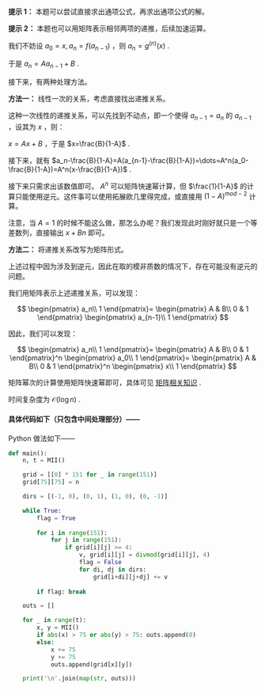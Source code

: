 **提示 1：** 本题可以尝试直接求出通项公式，再求出通项公式的解。

**提示 2：** 本题也可以用矩阵表示相邻两项的递推，后续加速运算。

我们不妨设 $a_0=x, a_n=f(a_{n-1})$ ，则 $a_n=g^{(n)}(x)$ .

于是 $a_n=Aa_{n-1}+B$ .

接下来，有两种处理方法。

**方法一：** 线性一次的关系，考虑直接找出递推关系。

这种一次线性的递推关系，可以先找到不动点，即一个使得 $a_{n-1}=a_n$ 的 $a_{n-1}$ ，设其为 $x$ ，则：

$x=Ax+B$ ，于是 $x=\frac{B}{1-A}$ .

接下来，就有 $a_n-\frac{B}{1-A}=A(a_{n-1}-\frac{B}{1-A})=\dots=A^n(a_0-\frac{B}{1-A})=A^n(x-\frac{B}{1-A})$ .

接下来只需求出该数值即可。 $A^n$ 可以矩阵快速幂计算，但 $\frac{1}{1-A}$ 的计算只能使用逆元。这件事可以使用拓展欧几里得完成，或直接用 $(1-A)^{mod-2}$ 计算。

注意，当 $A=1$ 的时候不能这么做，那怎么办呢？我们发现此时刚好就只是一个等差数列，直接输出 $x+Bn$ 即可。

**方法二：** 将递推关系改写为矩阵形式。

上述过程中因为涉及到逆元，因此在取的模非质数的情况下，存在可能没有逆元的问题。

我们用矩阵表示上述递推关系，可以发现：

$$
\begin{pmatrix}
a_n\\
1
\end{pmatrix}=
\begin{pmatrix}
A & B\\
0 & 1
\end{pmatrix}
\begin{pmatrix}
a_{n-1}\\
1
\end{pmatrix}
$$

因此，我们可以发现：

$$
\begin{pmatrix}
a_n\\
1
\end{pmatrix}=
\begin{pmatrix}
A & B\\
0 & 1
\end{pmatrix}^n
\begin{pmatrix}
a_0\\
1
\end{pmatrix}=
\begin{pmatrix}
A & B\\
0 & 1
\end{pmatrix}^n
\begin{pmatrix}
x\\
1
\end{pmatrix}
$$

矩阵幂次的计算使用矩阵快速幂即可，具体可见 [矩阵相关知识](https://oi-wiki.org/math/linear-algebra/matrix/) .

时间复杂度为 $\mathcal{O}(\log n)$ .

#### 具体代码如下（只包含中间处理部分）——

Python 做法如下——

```Python []
def main():
    n, t = MII()

    grid = [[0] * 151 for _ in range(151)]
    grid[75][75] = n

    dirs = [(-1, 0), (0, 1), (1, 0), (0, -1)]

    while True:
        flag = True
        
        for i in range(151):
            for j in range(151):
                if grid[i][j] >= 4:
                    v, grid[i][j] = divmod(grid[i][j], 4)
                    flag = False
                    for di, dj in dirs:
                        grid[i+di][j+dj] += v
        
        if flag: break

    outs = []

    for _ in range(t):
        x, y = MII()
        if abs(x) > 75 or abs(y) > 75: outs.append(0)
        else:
            x += 75
            y += 75
            outs.append(grid[x][y])

    print('\n'.join(map(str, outs)))
```
